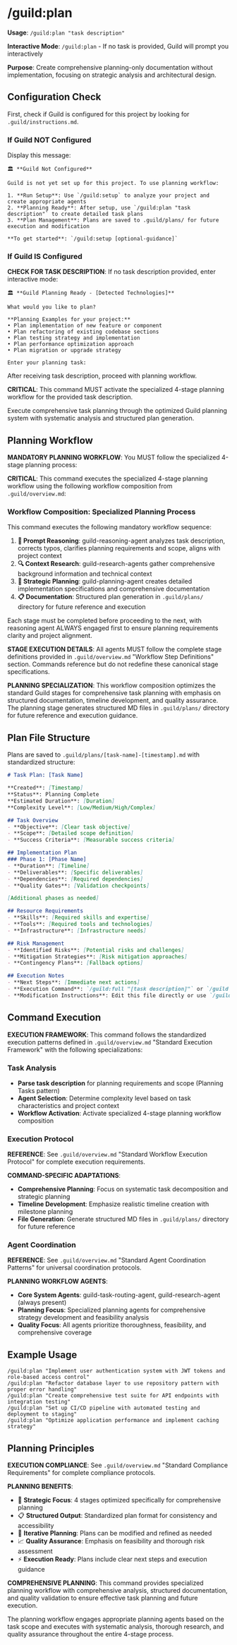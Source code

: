 # /guild:plan

**Usage**: `/guild:plan "task description"`

**Interactive Mode**: `/guild:plan` - If no task is provided, Guild will prompt you interactively

**Purpose**: Create comprehensive planning-only documentation without implementation, focusing on strategic analysis and architectural design.

## Configuration Check

First, check if Guild is configured for this project by looking for `.guild/instructions.md`.

### If Guild NOT Configured

Display this message:

```
🏛️ **Guild Not Configured** 

Guild is not yet set up for this project. To use planning workflow:

1. **Run Setup**: Use `/guild:setup` to analyze your project and create appropriate agents
2. **Planning Ready**: After setup, use `/guild:plan "task description"` to create detailed task plans
3. **Plan Management**: Plans are saved to .guild/plans/ for future execution and modification

**To get started**: `/guild:setup [optional-guidance]`
```

### If Guild IS Configured

**CHECK FOR TASK DESCRIPTION**: If no task description provided, enter interactive mode:

```
🏛️ **Guild Planning Ready - [Detected Technologies]**

What would you like to plan?

**Planning Examples for your project:**
• Plan implementation of new feature or component
• Plan refactoring of existing codebase sections  
• Plan testing strategy and implementation
• Plan performance optimization approach
• Plan migration or upgrade strategy

Enter your planning task:
```

After receiving task description, proceed with planning workflow.

**CRITICAL**: This command MUST activate the specialized 4-stage planning workflow for the provided task description.

Execute comprehensive task planning through the optimized Guild planning system with systematic analysis and structured plan generation.

## Planning Workflow

**MANDATORY PLANNING WORKFLOW**: You MUST follow the specialized 4-stage planning process:

**CRITICAL**: This command executes the specialized 4-stage planning workflow using the following workflow composition from `.guild/overview.md`:

### Workflow Composition: Specialized Planning Process

This command executes the following mandatory workflow sequence:

1. **🧠 Prompt Reasoning**: guild-reasoning-agent analyzes task description, corrects typos, clarifies planning requirements and scope, aligns with project context
2. **🔍 Context Research**: guild-research-agents gather comprehensive background information and technical context
3. **🎯 Strategic Planning**: guild-planning-agent creates detailed implementation specifications and comprehensive documentation
4. **📋 Documentation**: Structured plan generation in `.guild/plans/` directory for future reference and execution

Each stage must be completed before proceeding to the next, with reasoning agent ALWAYS engaged first to ensure planning requirements clarity and project alignment.

**STAGE EXECUTION DETAILS**: All agents MUST follow the complete stage definitions provided in `.guild/overview.md` "Workflow Step Definitions" section. Commands reference but do not redefine these canonical stage specifications.

**PLANNING SPECIALIZATION**: This workflow composition optimizes the standard Guild stages for comprehensive task planning with emphasis on structured documentation, timeline development, and quality assurance. The planning stage generates structured MD files in `.guild/plans/` directory for future reference and execution guidance.

## Plan File Structure

Plans are saved to `.guild/plans/[task-name]-[timestamp].md` with standardized structure:

```markdown
# Task Plan: [Task Name]

**Created**: [Timestamp]
**Status**: Planning Complete
**Estimated Duration**: [Duration]
**Complexity Level**: [Low/Medium/High/Complex]

## Task Overview
- **Objective**: [Clear task objective]
- **Scope**: [Detailed scope definition]
- **Success Criteria**: [Measurable success criteria]

## Implementation Plan
### Phase 1: [Phase Name]
- **Duration**: [Timeline]
- **Deliverables**: [Specific deliverables]
- **Dependencies**: [Required dependencies]
- **Quality Gates**: [Validation checkpoints]

[Additional phases as needed]

## Resource Requirements
- **Skills**: [Required skills and expertise]
- **Tools**: [Required tools and technologies]
- **Infrastructure**: [Infrastructure needs]

## Risk Management
- **Identified Risks**: [Potential risks and challenges]
- **Mitigation Strategies**: [Risk mitigation approaches]
- **Contingency Plans**: [Fallback options]

## Execution Notes
- **Next Steps**: [Immediate next actions]
- **Execution Command**: `/guild:full "[task description]"` or `/guild "[task description]"`
- **Modification Instructions**: Edit this file directly or use `/guild:plan` to regenerate
```

## Command Execution

**EXECUTION FRAMEWORK**: This command follows the standardized execution patterns defined in `.guild/overview.md` "Standard Execution Framework" with the following specializations:

### Task Analysis
- **Parse task description** for planning requirements and scope (Planning Tasks pattern)
- **Agent Selection**: Determine complexity level based on task characteristics and project context
- **Workflow Activation**: Activate specialized 4-stage planning workflow composition

### Execution Protocol
**REFERENCE**: See `.guild/overview.md` "Standard Workflow Execution Protocol" for complete execution requirements.

**COMMAND-SPECIFIC ADAPTATIONS**:
- **Comprehensive Planning**: Focus on systematic task decomposition and strategic planning
- **Timeline Development**: Emphasize realistic timeline creation with milestone planning
- **File Generation**: Generate structured MD files in `.guild/plans/` directory for future reference

### Agent Coordination
**REFERENCE**: See `.guild/overview.md` "Standard Agent Coordination Patterns" for universal coordination protocols.

**PLANNING WORKFLOW AGENTS**:
- **Core System Agents**: guild-task-routing-agent, guild-research-agent (always present)
- **Planning Focus**: Specialized planning agents for comprehensive strategy development and feasibility analysis
- **Quality Focus**: All agents prioritize thoroughness, feasibility, and comprehensive coverage

## Example Usage

```
/guild:plan "Implement user authentication system with JWT tokens and role-based access control"
/guild:plan "Refactor database layer to use repository pattern with proper error handling"
/guild:plan "Create comprehensive test suite for API endpoints with integration testing"
/guild:plan "Set up CI/CD pipeline with automated testing and deployment to staging"
/guild:plan "Optimize application performance and implement caching strategy"
```

## Planning Principles

**EXECUTION COMPLIANCE**: See `.guild/overview.md` "Standard Compliance Requirements" for complete compliance protocols.

**PLANNING BENEFITS**:
- 🎯 **Strategic Focus**: 4 stages optimized specifically for comprehensive planning
- 📋 **Structured Output**: Standardized plan format for consistency and accessibility
- 🔄 **Iterative Planning**: Plans can be modified and refined as needed
- 📈 **Quality Assurance**: Emphasis on feasibility and thorough risk assessment
- ⚡ **Execution Ready**: Plans include clear next steps and execution guidance

**COMPREHENSIVE PLANNING**: This command provides specialized planning workflow with comprehensive analysis, structured documentation, and quality validation to ensure effective task planning and future execution.

The planning workflow engages appropriate planning agents based on the task scope and executes with systematic analysis, thorough research, and quality assurance throughout the entire 4-stage process.